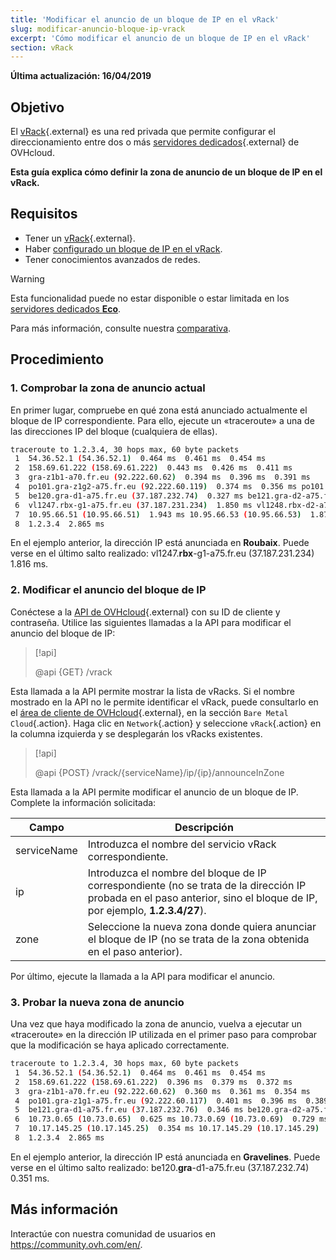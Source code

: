 ```yaml
---
title: 'Modificar el anuncio de un bloque de IP en el vRack'
slug: modificar-anuncio-bloque-ip-vrack
excerpt: 'Cómo modificar el anuncio de un bloque de IP en el vRack'
section: vRack
---
```


**Última actualización: 16/04/2019**

## Objetivo

El [vRack](https://www.ovh.com/world/es/soluciones/vrack/){.external} es una red privada que permite configurar el direccionamiento entre dos o más [servidores dedicados](https://www.ovhcloud.com/es/bare-metal/){.external} de OVHcloud.

**Esta guía explica cómo definir la zona de anuncio de un bloque de IP en el vRack.**

## Requisitos

- Tener un [vRack](https://www.ovh.com/world/es/soluciones/vrack/){.external}.
- Haber [configurado un bloque de IP en el vRack](../configurar-un-bloque-ip-en-el-vrack/).
- Tener conocimientos avanzados de redes.

> [!warning]
> Esta funcionalidad puede no estar disponible o estar limitada en los [servidores dedicados **Eco**](https://eco.ovhcloud.com/es/about/).
>
> Para más información, consulte nuestra [comparativa](https://eco.ovhcloud.com/es/compare/).

## Procedimiento

### 1. Comprobar la zona de anuncio actual

En primer lugar, compruebe en qué zona está anunciado actualmente el bloque de IP correspondiente. Para ello, ejecute un «traceroute» a una de las direcciones IP del bloque (cualquiera de ellas).

```sh
traceroute to 1.2.3.4, 30 hops max, 60 byte packets
 1  54.36.52.1 (54.36.52.1)  0.464 ms  0.461 ms  0.454 ms
 2  158.69.61.222 (158.69.61.222)  0.443 ms  0.426 ms  0.411 ms
 3  gra-z1b1-a70.fr.eu (92.222.60.62)  0.394 ms  0.396 ms  0.391 ms
 4  po101.gra-z1g2-a75.fr.eu (92.222.60.119)  0.374 ms  0.356 ms po101.gra-z1g1-a75.fr.eu (92.222.60.117)  0.333 ms
 5  be120.gra-d1-a75.fr.eu (37.187.232.74)  0.327 ms be121.gra-d2-a75.fr.eu (37.187.232.80)  0.335 ms be120.gra-d2-a75.fr.eu (37.187.232.78)  0.328 ms
 6  vl1247.rbx-g1-a75.fr.eu (37.187.231.234)  1.850 ms vl1248.rbx-d2-a75.fr.eu (37.187.231.252)  1.874 ms vl1247.rbx-g1-a75.fr.eu (37.187.231.234)  1.816 ms
 7  10.95.66.51 (10.95.66.51)  1.943 ms 10.95.66.53 (10.95.66.53)  1.872 ms 10.95.66.59 (10.95.66.59)  1.860 ms
 8  1.2.3.4  2.865 ms
```

En el ejemplo anterior, la dirección IP está anunciada en **Roubaix**. Puede verse en el último salto realizado: vl1247.**rbx**-g1-a75.fr.eu (37.187.231.234) 1.816 ms.

### 2. Modificar el anuncio del bloque de IP

Conéctese a la [API de OVHcloud](https://ca.api.ovh.com/console/){.external} con su ID de cliente y contraseña. Utilice las siguientes llamadas a la API para modificar el anuncio del bloque de IP:

> [!api]
>
> @api {GET} /vrack
> 

Esta llamada a la API permite mostrar la lista de vRacks. Si el nombre mostrado en la API no le permite identificar el vRack, puede consultarlo en el [área de cliente de OVHcloud](https://ca.ovh.com/auth/?action=gotomanager&from=https://www.ovh.com/world/&ovhSubsidiary=ws){.external}, en la sección `Bare Metal Cloud`{.action}. Haga clic en `Network`{.action} y seleccione `vRack`{.action} en la columna izquierda y se desplegarán los vRacks existentes.

> [!api]
>
> @api {POST} /vrack/{serviceName}/ip/{ip}/announceInZone
> 

Esta llamada a la API permite modificar el anuncio de un bloque de IP. Complete la información solicitada:

|Campo|Descripción|
|---|---|
|serviceName|Introduzca el nombre del servicio vRack correspondiente.|
|ip|Introduzca el nombre del bloque de IP correspondiente (no se trata de la dirección IP probada en el paso anterior, sino el bloque de IP, por ejemplo, **1.2.3.4/27**).|
|zone|Seleccione la nueva zona donde quiera anunciar el bloque de IP (no se trata de la zona obtenida en el paso anterior).|

Por último, ejecute la llamada a la API para modificar el anuncio.

### 3. Probar la nueva zona de anuncio

Una vez que haya modificado la zona de anuncio, vuelva a ejecutar un «traceroute» en la dirección IP utilizada en el primer paso para comprobar que la modificación se haya aplicado correctamente.

```sh
traceroute to 1.2.3.4, 30 hops max, 60 byte packets
 1  54.36.52.1 (54.36.52.1)  0.464 ms  0.461 ms  0.454 ms
 2  158.69.61.222 (158.69.61.222)  0.396 ms  0.379 ms  0.372 ms
 3  gra-z1b1-a70.fr.eu (92.222.60.62)  0.360 ms  0.361 ms  0.354 ms
 4  po101.gra-z1g1-a75.fr.eu (92.222.60.117)  0.401 ms  0.396 ms  0.389 ms
 5  be121.gra-d1-a75.fr.eu (37.187.232.76)  0.346 ms be120.gra-d2-a75.fr.eu (37.187.232.78)  0.318 ms be120.gra-d1-a75.fr.eu (37.187.232.74)  0.351 ms
 6  10.73.0.65 (10.73.0.65)  0.625 ms 10.73.0.69 (10.73.0.69)  0.729 ms 10.73.0.65 (10.73.0.65)  0.526 ms
 7  10.17.145.25 (10.17.145.25)  0.354 ms 10.17.145.29 (10.17.145.29)  0.426 ms 10.17.145.25 (10.17.145.25)  0.415 ms
 8  1.2.3.4  2.865 ms
```

En el ejemplo anterior, la dirección IP está anunciada en **Gravelines**. Puede verse en el último salto realizado: be120.**gra**-d1-a75.fr.eu (37.187.232.74) 0.351 ms.

## Más información

Interactúe con nuestra comunidad de usuarios en <https://community.ovh.com/en/>.
